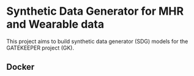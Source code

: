 # Synthetic Data Generator for MHR and Wearable data

This project aims to build synthetic data generator (SDG) models for the GATEKEEPER project (GK).


## Docker


##
